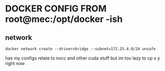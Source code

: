 # DOCKER CONFIG FROM root@mec:/opt/docker -ish

## network
```
docker network create --driver=bridge --subnet=172.25.4.0/24 unsafe
```

has my configs relate to nvcc and other cuda stuff but im too lazy to cp x y right now